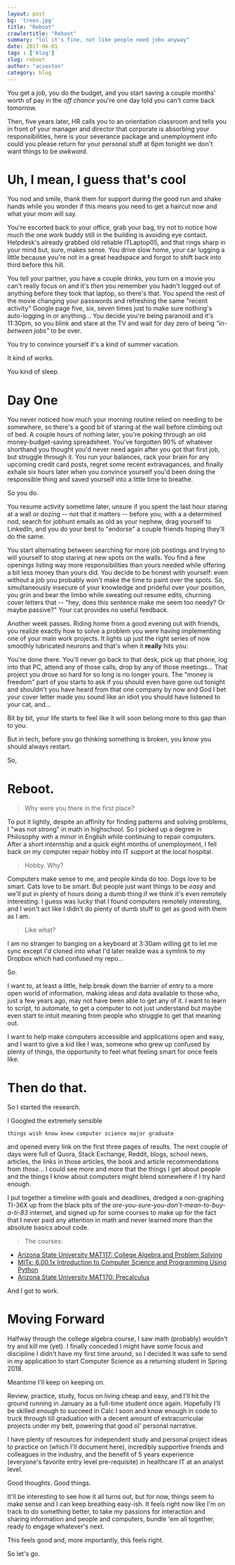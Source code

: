 ```yaml
---
layout: post
bg: 'trees.jpg'
title: "Reboot"
crawlertitle: "Reboot"
summary: "lol it's fine, not like people need jobs anyway"
date: 2017-06-01
tags : ['blog']
slug: reboot
author: "acsexton"
category: blog
---
```


You get a job, you do the budget, and you start saving a couple months' worth of pay in the *off chance* you're one day told you can't come back tomorrow.

Then, five years later, HR calls you to an orientation classroom and tells you in front of your manager and director that corporate is absorbing your responsibilities, here is your severance package and unemployment info could you please return for your personal stuff at 6pm tonight we don't want things to be *awkward*.

# Uh, I mean, I guess that's cool

You nod and smile, thank them for support during the good run and shake hands while you wonder if this means you need to get a haircut now and what your mom will say.

You're escorted back to your office, grab your bag, try not to notice how much the one work buddy still in the building is avoiding eye contact. Helpdesk's already grabbed old reliable ITLaptop05, and that rings sharp in your mind but, sure, makes sense. You drive slow home, your car lugging a little because you're not in a great headspace and forgot to shift back into third before this hill.

You tell your partner, you have a couple drinks, you turn on a movie you can't really focus on and it's *then* you remember you hadn't logged out of anything before they took that laptop, so there's that. You spend the rest of the movie changing your passwords and refreshing the same "recent activity" Google page five, six, seven times just to make sure nothing's auto-logging in or anything... You decide you're being paranoid and it's 11:30pm, so you blink and stare at the TV and wait for day zero of being *"in-between jobs"* to be over.

You try to convince yourself it's a kind of summer vacation.

It kind of works.

You kind of sleep.

# Day One

You never noticed how much your morning routine relied on needing to be somewhere, so there's a good bit of staring at the wall before climbing out of bed. A couple hours of nothing later, you're poking through an old money-budget-saving spreadsheet. You've forgotten 90% of whatever shorthand you thought you'd never need again after you got that first job, but struggle through it. You run your balances, rack your brain for any upcoming credit card posts, regret some recent extravagances, and finally exhale six hours later when you convince yourself you'd been doing the responsible thing and saved yourself into a little time to breathe.

So you do.

You resume activity sometime later, unsure if you spent the last hour staring at a wall or dozing -- not that it matters -- before you, with a a determined nod, search for jobhunt emails as old as your nephew, drag yourself to LinkedIn, and you do your best to "endorse" a couple friends hoping they'll do the same.

You start alternating between searching for more job postings and trying to will yourself to stop staring at new spots on the walls. You find a few openings listing way more responsibilities than yours needed while offering a bit less money than yours did. You decide to be honest with yourself: even without a job you probably won't make the time to paint over the spots. So, simultaneously insecure of your knowledge and prideful over your position, you grin and bear the limbo while sweating out resume edits, churning cover letters that -- "hey, does this sentence make me seem too needy? Or maybe passive?" Your cat provides no useful feedback.

Another week passes. Riding home from a good evening out with friends, you realize exactly how to solve a problem you were having implementing one of your main work projects. It lights up just the right series of now smoothly lubricated neurons and that's when it **really** hits you:

You're done there. You'll never go back to that desk, pick up that phone, log into that PC, attend any of those calls, drop by any of those meetings... That project you drove so hard for so long is no longer yours. The "money is freedom" part of you starts to ask if you should even have gone out tonight and shouldn't you have heard from that one company by now and God I bet your cover letter made you sound like an idiot you should have listened to your cat, and...

Bit by bit, your life starts to feel like it will soon belong more to this gap than to you.

But in tech, before you go thinking something is broken, you know you should always restart.

So, 

# Reboot.

> Why were you there in the first place?

To put it lightly, despite an affinity for finding patterns and solving problems, I "was not strong" in math in highschool. So I picked up a degree in Philosophy with a minor in English while continuing to repair computers. After a short internship and a quick eight months of unemployment, I fell back on my computer repair hobby into IT support at the local hospital.

> Hobby. Why?

Computers make sense to me, and people kinda do too. Dogs love to be smart. Cats love to be smart. But people just want things to be *easy* and we'll put in plenty of hours doing a dumb thing if we think it's even remotely interesting. I guess was lucky that I found computers remotely interesting, and I won't act like I didn't do plenty of dumb stuff to get as good with them as I am.

> Like what?

I am no stranger to banging on a keyboard at 3:30am willing git to let me sync except I'd cloned into what I'd later realize was a symlink to my Dropbox which had confused my repo...

So. 

I want to, at least a little, help break down the barrier of entry to a more open world of information, making ideas and data available to those who, just a few years ago, may not have been able to get any of it. I want to learn to script, to automate, to get a computer to not just understand but maybe even start to intuit meaning from people who struggle to get that meaning out. 

I want to help make computers accessible and applications open and easy, and I want to give a kid like I was, someone who grew up confused by plenty of things, the opportunity to feel what feeling smart for once feels like.

# Then do that.

So I started the research.

I Googled the extremely sensible

`things wish know knew computer science major graduate`

and opened every link on the first three pages of results. The next couple of days were full of Quora, Stack Exchange, Reddit, blogs, school news, articles, the links in those articles, the book and article recommendations from *those*... I could see more and more that the things I get about people and the things I know about computers might blend somewhere if I try hard enough.

I put together a timeline with goals and deadlines, dredged a non-graphing TI-36X up from the black pits of the *are-you-sure-you-don't-mean-to-buy-a-ti-83* internet, and signed up for some courses to make up for the fact that I never paid any attention in math and never learned more than the absolute basics about code. 

> The courses:
* [Arizona State University MAT117: College Algebra and Problem Solving](https://www.edx.org/course/college-algebra-problem-solving-asux-mat117x)
* [MITx: 6.00.1x Introduction to Computer Science and Programming Using Python](https://www.edx.org/course/introduction-computer-science-mitx-6-00-1x-10)
* [Arizona State University MAT170: Precalculus](https://www.edx.org/course/precalculus-asux-mat170x)

And I got to work.

# Moving Forward #

Halfway through the college algebra course, I saw math (probably) wouldn't try and kill me (yet). I finally conceded I might have some focus and discipline I didn't have my first time around, so I decided it was safe to send in my application to start Computer Science as a returning student in Spring 2018.

Meantime I'll keep on keeping on.

Review, practice, study, focus on living cheap and easy, and I'll hit the ground running in January as a full-time student once again. Hopefully I'll be skilled enough to succeed in Calc I soon and know enough in code to truck through till graduation with a decent amount of extracurricular projects under my belt, powering that good ol' personal narrative.

I have plenty of resources for independent study and personal project ideas to practice on (which I'll document here),  incredibly supportive friends and colleagues in the industry, and the benefit of 5 years experience (everyone's favorite entry level pre-requisite) in healthcare IT at an analyst level.

Good thoughts. Good things.

It'll be interesting to see how it all turns out, but for now, things seem to make sense and I can keep breathing easy-ish. It feels right now like I'm on track to do something better, to take my passions for interaction and sharing information and people and computers, bundle 'em all together, ready to engage whatever's next.

This feels good and, more importantly, this feels right.

So let's go.
